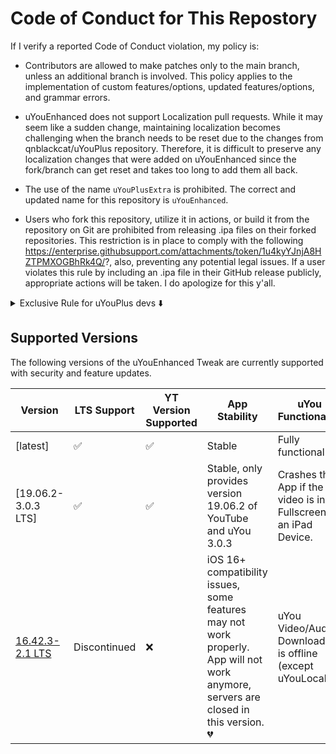 # Code of Conduct for This Repostory
If I verify a reported Code of Conduct violation, my policy is:

- Contributors are allowed to make patches only to the main branch, unless an additional branch is involved. This policy applies to the implementation of custom features/options, updated features/options, and grammar errors.

- uYouEnhanced does not support Localization pull requests. While it may seem like a sudden change, maintaining localization becomes challenging when the branch needs to be reset due to the changes from qnblackcat/uYouPlus repository. Therefore, it is difficult to preserve any localization changes that were added on uYouEnhanced since the fork/branch can get reset and takes too long to add them all back.

- The use of the name `uYouPlusExtra` is prohibited. The correct and updated name for this repository is `uYouEnhanced`.

- Users who fork this repository, utilize it in actions, or build it from the repository on Git are prohibited from releasing .ipa files on their forked repositories. This restriction is in place to comply with the following https://enterprise.githubsupport.com/attachments/token/1u4kyYJnjA8HZTPMXOGBhRk4Q/?, also, preventing any potential legal issues. If a user violates this rule by including an .ipa file in their GitHub release publicly, appropriate actions will be taken. I do apologize for this y'all.

<details>
  <summary>Exclusive Rule for uYouPlus devs ⬇️</summary>
- The Users **qnblackcat** and **PoomSmart** are prohibited from utilizing any new or modified code that was introduced in the uYouEnhanced fork, but I'll allow you to use submodules and I allow you to utize the code you made for this fork. but Violation of this rule from the ones I don't allow will result in appropriate consequences, including but not limited to account suspension, access revocation, or other disciplinary actions as deemed necessary by the project administrators. Furthermore, it is strictly forbidden to publicly share or showcase the content of this policy on any social media platforms. Any breach of this restriction may result in similar disciplinary actions. This was policy was made to keep any rejected features on uYouEnhanced.
</details>

## Supported Versions

The following versions of the uYouEnhanced Tweak are currently supported with security and feature updates.

| Version | LTS Support | YT Version Supported | App Stability | uYou Functionality |
| ------- | ----------- | -------------------- | ------------- | ------------------ |
| [latest] | ✅ | ✅ | Stable | Fully functional |
| [19.06.2-3.0.3 LTS] | ✅ | ✅ | Stable, only provides version 19.06.2 of YouTube and uYou 3.0.3 | Crashes the App if the video is in Fullscreen on an iPad Device. |
| [16.42.3-2.1 LTS](https://github.com/arichornlover/uYouEnhanced/tree/main-16.42.3LTS) | Discontinued | ❌ | iOS 16+ compatibility issues, some features may not work properly. App will not work anymore, servers are closed in this version. 💔 | uYou Video/Audio Downloading is offline (except uYouLocal). |
